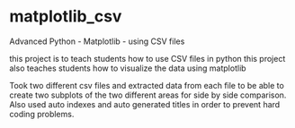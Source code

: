 # matplotlib_csv
Advanced Python - Matplotlib - using CSV files

this project is to teach students how to use CSV files in python
this project also teaches students how to visualize the data using matplotlib

Took two different csv files and extracted data from each file to be able to create two subplots of the two different areas for side by side comparison. Also used auto indexes and auto generated titles in order to prevent hard coding problems.
